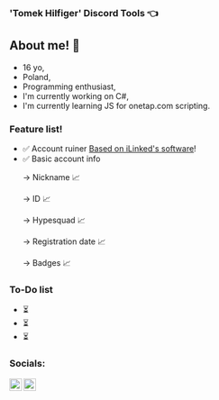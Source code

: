### 'Tomek Hilfiger' Discord Tools 👈

## About me! 👋
- 16 yo,
- Poland,
- Programming enthusiast,
- I'm currently working on C#,
- I'm currently learning JS for onetap.com scripting.

### Feature list!
- ✅ Account ruiner [Based on iLinked's software](https://github.com/not-ilinked/)!
- ✅ Basic account info <p>
    </p>  -> Nickname 📈 <p>
    </p>   -> ID 📈 <p>
    </p>   -> Hypesquad 📈 <p>
    </p>   -> Registration date 📈 <p>
    </p>   -> Badges 📈 <p>

### To-Do list
- ⏳
- ⏳
- ⏳

### Socials:
[<img align="left" width="22px" src="https://cdn.jsdelivr.net/npm/simple-icons@v3/icons/youtube.svg" />](https://www.youtube.com/channel/UCdfBFiwrZLM0QZE8jM73EMA?view_as=subscriber)
[<img align="left" width="22px" src="https://cdn.icon-icons.com/icons2/2248/PNG/512/steam_icon_135152.png" />](https://steamcommunity.com/id/spookedonion/)
<br />

